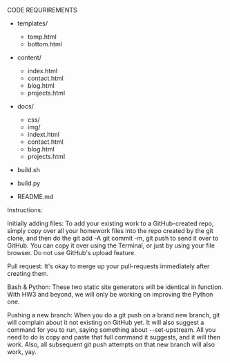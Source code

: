 CODE REQURIREMENTS


- templates/
	- tomp.html
	- bottom.html

- content/
	- index.html
	- contact.html
	- blog.html
	- projects.html

- docs/
	- css/
	- img/
	- indext.html
	- contact.html
	- blog.html
	- projects.html

- build.sh
- build.py
- README.md

Instructions: 

Initially adding files: To add your existing work to a GitHub-created repo, simply copy over all your homework files into the repo created by the git clone, and 
then do the git add -A 
git commit -m, 
git push to send it over to GitHub. 
You can copy it over using the Terminal, or just by using your file browser. Do not use GitHub's upload feature.


Pull request: It's okay to merge up your pull-requests immediately after creating them.

Bash & Python: These two static site generators will be identical in function. With HW3 and beyond, we will only be working on improving the Python one.

Pushing a new branch: When you do a git push on a brand new branch, git will complain about it not existing on GitHub yet. It will also suggest a command for you to run, saying something about --set-upstream. All you need to do is copy and paste that full command it suggests, and it will then work. Also, all subsequent git push attempts on that new branch will also work, yay.